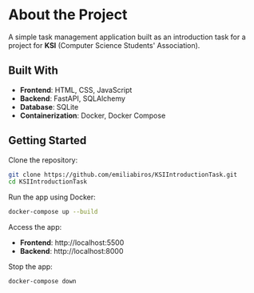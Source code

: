 # About the Project

A simple task management application built as an introduction task for a project for **KSI** (Computer Science Students' Association).

## Built With

- **Frontend**: HTML, CSS, JavaScript
- **Backend**: FastAPI, SQLAlchemy
- **Database**: SQLite
- **Containerization**: Docker, Docker Compose

## Getting Started

Clone the repository:

```bash
git clone https://github.com/emiliabiros/KSIIntroductionTask.git
cd KSIIntroductionTask
```

Run the app using Docker:
```bash
docker-compose up --build
``` 

Access the app:
- **Frontend**: http://localhost:5500
- **Backend**: http://localhost:8000

Stop the app:
```bash
docker-compose down
```
